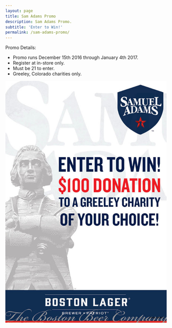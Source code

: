 ```yaml
---
layout: page
title: Sam Adams Promo
description: Sam Adams Promo.
subtitle: 'Enter to Win!'
permalink: /sam-adams-promo/
---
```



Promo Details:

* Promo runs December 15th 2016 through January 4th 2017.
* Register at in-store only.
* Must be 21 to enter.
* Greeley, Colorado charities only.

![](/assets/images/versions/sam-adams-promo-card---x----650-975x---.jpg)